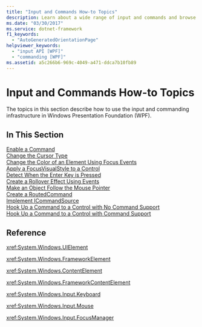 ```yaml
---
title: "Input and Commands How-to Topics"
description: Learn about a wide range of input and commands and browse through a selection of how-to topics that relate to them.
ms.date: "03/30/2017"
ms.service: dotnet-framework
f1_keywords: 
  - "AutoGeneratedOrientationPage"
helpviewer_keywords: 
  - "input API [WPF]"
  - "commanding [WPF]"
ms.assetid: a5c266b6-969c-4049-a471-ddca7b10fb89
---
```

# Input and Commands How-to Topics

The topics in this section describe how to use the input and commanding infrastructure in Windows Presentation Foundation (WPF).  
  
## In This Section  

 [Enable a Command](how-to-enable-a-command.md)  
 [Change the Cursor Type](how-to-change-the-cursor-type.md)  
 [Change the Color of an Element Using Focus Events](how-to-change-the-color-of-an-element-using-focus-events.md)  
 [Apply a FocusVisualStyle to a Control](how-to-apply-a-focusvisualstyle-to-a-control.md)  
 [Detect When the Enter Key is Pressed](how-to-detect-when-the-enter-key-pressed.md)  
 [Create a Rollover Effect Using Events](how-to-create-a-rollover-effect-using-events.md)  
 [Make an Object Follow the Mouse Pointer](how-to-make-an-object-follow-the-mouse-pointer.md)  
 [Create a RoutedCommand](how-to-create-a-routedcommand.md)  
 [Implement ICommandSource](how-to-implement-icommandsource.md)  
 [Hook Up a Command to a Control with No Command Support](how-to-hook-up-a-command-to-a-control-with-no-command-support.md)  
 [Hook Up a Command to a Control with Command Support](how-to-hook-up-a-command-to-a-control-with-command-support.md)  
  
## Reference  

 <xref:System.Windows.UIElement>  
  
 <xref:System.Windows.FrameworkElement>  
  
 <xref:System.Windows.ContentElement>  
  
 <xref:System.Windows.FrameworkContentElement>  
  
 <xref:System.Windows.Input.Keyboard>  
  
 <xref:System.Windows.Input.Mouse>  
  
 <xref:System.Windows.Input.FocusManager>  
